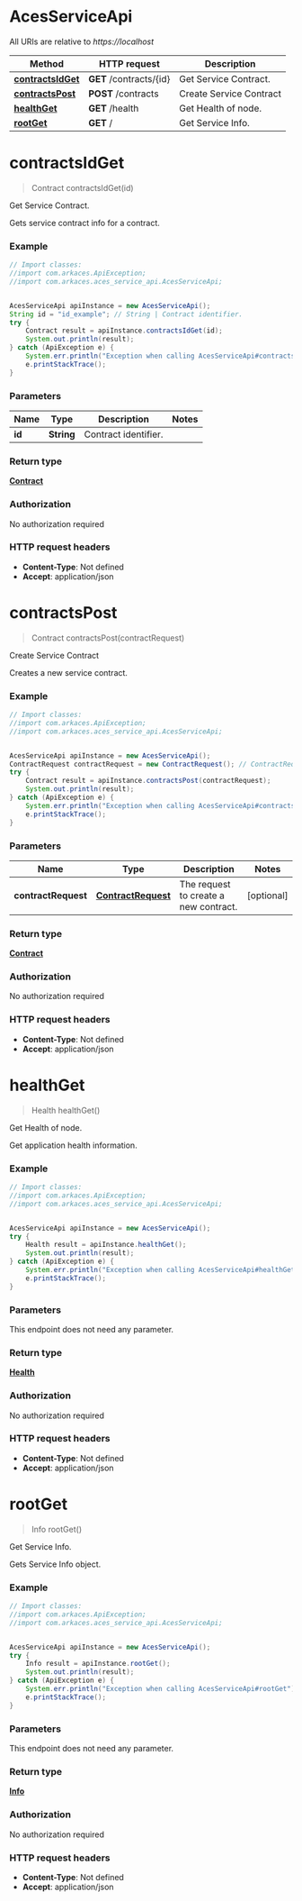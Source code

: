 # AcesServiceApi

All URIs are relative to *https://localhost*

Method | HTTP request | Description
------------- | ------------- | -------------
[**contractsIdGet**](AcesServiceApi.md#contractsIdGet) | **GET** /contracts/{id} | Get Service Contract.
[**contractsPost**](AcesServiceApi.md#contractsPost) | **POST** /contracts | Create Service Contract
[**healthGet**](AcesServiceApi.md#healthGet) | **GET** /health | Get Health of node.
[**rootGet**](AcesServiceApi.md#rootGet) | **GET** / | Get Service Info.


<a name="contractsIdGet"></a>
# **contractsIdGet**
> Contract contractsIdGet(id)

Get Service Contract.

Gets service contract info for a contract.

### Example
```java
// Import classes:
//import com.arkaces.ApiException;
//import com.arkaces.aces_service_api.AcesServiceApi;


AcesServiceApi apiInstance = new AcesServiceApi();
String id = "id_example"; // String | Contract identifier.
try {
    Contract result = apiInstance.contractsIdGet(id);
    System.out.println(result);
} catch (ApiException e) {
    System.err.println("Exception when calling AcesServiceApi#contractsIdGet");
    e.printStackTrace();
}
```

### Parameters

Name | Type | Description  | Notes
------------- | ------------- | ------------- | -------------
 **id** | **String**| Contract identifier. |

### Return type

[**Contract**](Contract.md)

### Authorization

No authorization required

### HTTP request headers

 - **Content-Type**: Not defined
 - **Accept**: application/json

<a name="contractsPost"></a>
# **contractsPost**
> Contract contractsPost(contractRequest)

Create Service Contract

Creates a new service contract.

### Example
```java
// Import classes:
//import com.arkaces.ApiException;
//import com.arkaces.aces_service_api.AcesServiceApi;


AcesServiceApi apiInstance = new AcesServiceApi();
ContractRequest contractRequest = new ContractRequest(); // ContractRequest | The request to create a new contract.
try {
    Contract result = apiInstance.contractsPost(contractRequest);
    System.out.println(result);
} catch (ApiException e) {
    System.err.println("Exception when calling AcesServiceApi#contractsPost");
    e.printStackTrace();
}
```

### Parameters

Name | Type | Description  | Notes
------------- | ------------- | ------------- | -------------
 **contractRequest** | [**ContractRequest**](ContractRequest.md)| The request to create a new contract. | [optional]

### Return type

[**Contract**](Contract.md)

### Authorization

No authorization required

### HTTP request headers

 - **Content-Type**: Not defined
 - **Accept**: application/json

<a name="healthGet"></a>
# **healthGet**
> Health healthGet()

Get Health of node.

Get application health information.

### Example
```java
// Import classes:
//import com.arkaces.ApiException;
//import com.arkaces.aces_service_api.AcesServiceApi;


AcesServiceApi apiInstance = new AcesServiceApi();
try {
    Health result = apiInstance.healthGet();
    System.out.println(result);
} catch (ApiException e) {
    System.err.println("Exception when calling AcesServiceApi#healthGet");
    e.printStackTrace();
}
```

### Parameters
This endpoint does not need any parameter.

### Return type

[**Health**](Health.md)

### Authorization

No authorization required

### HTTP request headers

 - **Content-Type**: Not defined
 - **Accept**: application/json

<a name="rootGet"></a>
# **rootGet**
> Info rootGet()

Get Service Info.

Gets Service Info object.

### Example
```java
// Import classes:
//import com.arkaces.ApiException;
//import com.arkaces.aces_service_api.AcesServiceApi;


AcesServiceApi apiInstance = new AcesServiceApi();
try {
    Info result = apiInstance.rootGet();
    System.out.println(result);
} catch (ApiException e) {
    System.err.println("Exception when calling AcesServiceApi#rootGet");
    e.printStackTrace();
}
```

### Parameters
This endpoint does not need any parameter.

### Return type

[**Info**](Info.md)

### Authorization

No authorization required

### HTTP request headers

 - **Content-Type**: Not defined
 - **Accept**: application/json

